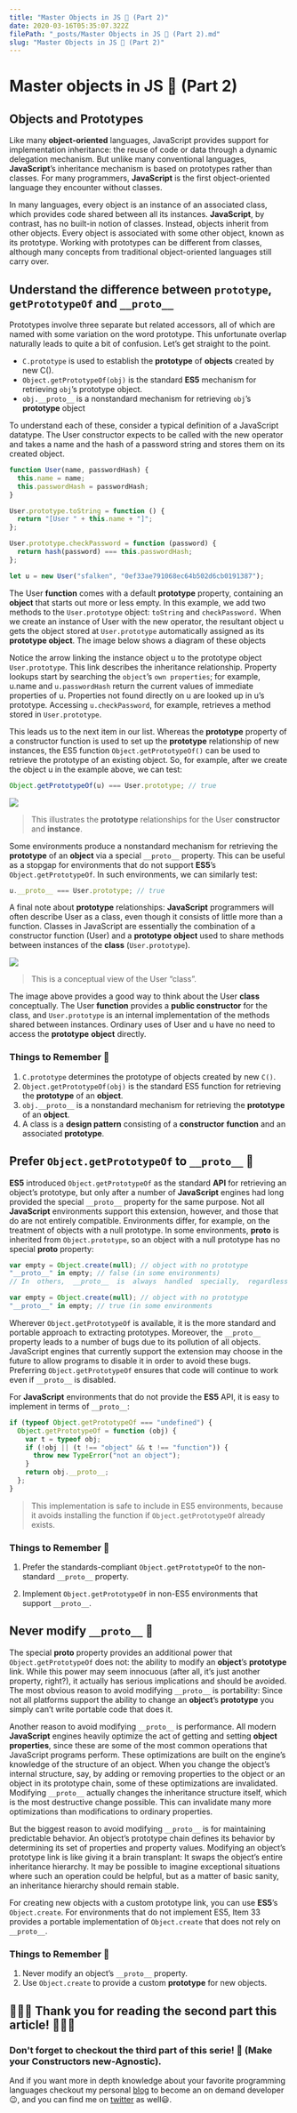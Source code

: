 ```yaml
---
title: "Master Objects in JS 🍨 (Part 2)"
date: 2020-03-16T05:35:07.322Z
filePath: "_posts/Master Objects in JS 🍨 (Part 2).md"
slug: "Master Objects in JS 🍨 (Part 2)"
---
```


# Master objects in JS 🍨 (Part 2)

## Objects and Prototypes

Like many **object-oriented** languages, JavaScript provides support for implementation inheritance: the reuse of code or data through a dynamic delegation mechanism. But unlike many conventional languages, **JavaScript**’s inheritance mechanism is based on prototypes rather than classes. For many programmers, **JavaScript** is the first object-oriented language they encounter without classes.

In many languages, every object is an instance of an associated class, which provides code shared between all its instances. **JavaScript**, by contrast, has no built-in notion of classes. Instead, objects inherit from other objects. Every object is associated with some other object, known as its prototype. Working with prototypes can be different from classes, although many concepts from traditional object-oriented languages still carry over.

## Understand the difference between `prototype`, `getPrototypeOf` and `__proto__`

Prototypes involve three separate but related accessors, all of which are named with some variation on the word prototype. This unfortunate overlap naturally leads to quite a bit of confusion. Let’s get straight to the point.

- `C.prototype` is used to establish the **prototype** of **objects** created by new C().
- `Object.getPrototypeOf(obj)` is the standard **ES5** mechanism for retrieving `obj`’s prototype object.
- `obj.__proto__` is a nonstandard mechanism for retrieving `obj`’s **prototype** object

To understand each of these, consider a typical definition of a JavaScript datatype. The User constructor expects to be called with the new operator and takes a name and the hash of a password string and
stores them on its created object.

```javascript
function User(name, passwordHash) {
  this.name = name;
  this.passwordHash = passwordHash;
}

User.prototype.toString = function () {
  return "[User " + this.name + "]";
};

User.prototype.checkPassword = function (password) {
  return hash(password) === this.passwordHash;
};

let u = new User("sfalken", "0ef33ae791068ec64b502d6cb0191387");
```

The User **function** comes with a default **prototype** property, containing an **object** that starts out more or less empty. In this example, we add two methods to the `User.prototype` object: `toString` and `checkPassword.` When we create an instance of User with the new operator, the resultant object u gets the object stored at `User.prototype`
automatically assigned as its **prototype object**. The image below shows a diagram of these objects

Notice the arrow linking the instance object u to the prototype object
`User.prototype`. This link describes the inheritance relationship.
Property lookups start by searching the `object`’s `own properties`; for example, u.name and `u.passwordHash` return the current values of immediate properties of u. Properties not found directly on u are looked up in u’s prototype. Accessing `u.checkPassword`, for example, retrieves a method stored in `User.prototype`.

This leads us to the next item in our list. Whereas the **prototype** property of a constructor function is used to set up the **prototype** relationship of new instances, the ES5 function `Object.getPrototypeOf()` can
be used to retrieve the prototype of an existing object. So, for example, after we create the object u in the example above, we can test:

```javascript
Object.getPrototypeOf(u) === User.prototype; // true
```

![](C:\Users\Bolenge\OneDrive\Documents\blog\articles\Diagram.png)

> This illustrates the **prototype** relationships for the User **constructor** and
> **instance**.

Some environments produce a nonstandard mechanism for retrieving
the **prototype** of an **object** via a special `__proto__` property. This can
be useful as a stopgap for environments that do not support **ES5**’s `Object.getPrototypeOf`. In such environments, we can similarly test:

```javascript
u.__proto__ === User.prototype; // true
```

A final note about **prototype** relationships: **JavaScript** programmers will often describe User as a class, even though it consists of little more than a function. Classes in JavaScript are essentially the combination of a constructor function (User) and a **prototype** **object** used to share methods between instances of the **class** (`User.prototype`).

![](C:\Users\Bolenge\OneDrive\Documents\blog\articles\diagram2.png)

> This is a conceptual view of the User “class”.

The image above provides a good way to think about the User **class** conceptually. The User **function** provides a **public constructor** for the class, and `User.prototype` is an internal implementation of the methods shared between instances. Ordinary uses of User and u have no need to access the **prototype** **object** directly.

### Things to Remember 🧠

1. `C.prototype` determines the prototype of objects created by new `C()`.
2. `Object.getPrototypeOf(obj)` is the standard ES5 function for retrieving the **prototype** of an **object**.
3. `obj.__proto__` is a nonstandard mechanism for retrieving the **prototype** of an **object**.
4. A class is a **design pattern** consisting of a **constructor** **function** and
   an associated **prototype**.

## Prefer `Object.getPrototypeOf` to `__proto__` 🦄

**ES5** introduced `Object.getPrototypeOf` as the standard **API** for retrieving an object’s prototype, but only after a number of **JavaScript** engines had long provided the special `__proto__` property for the same purpose. Not all **JavaScript** environments support this extension, however, and those that do are not entirely compatible. Environments differ, for example, on the treatment of objects with a null prototype. In some environments, **proto** is inherited from `Object.prototype`, so an object with a null prototype has no special **proto** property:

```javascript
var empty = Object.create(null); // object with no prototype
"__proto__" in empty; // false (in some environments)
// In  others,  __proto__  is  always  handled  specially,  regardless  of  an object’s state:

var empty = Object.create(null); // object with no prototype
"__proto__" in empty; // true (in some environments
```

Wherever `Object.getPrototypeOf` is available, it is the more standard and portable approach to extracting prototypes. Moreover, the `__proto__` property leads to a number of bugs due to its pollution of
all objects. JavaScript engines that currently support the extension may choose in the future to allow programs to disable it in order to avoid these bugs. Preferring `Object.getPrototypeOf` ensures that code will continue to work even if `__proto__` is disabled.

For **JavaScript** environments that do not provide the **ES5** API, it is easy to implement in terms of `__proto__`:

```javascript
if (typeof Object.getPrototypeOf === "undefined") {
  Object.getPrototypeOf = function (obj) {
    var t = typeof obj;
    if (!obj || (t !== "object" && t !== "function")) {
      throw new TypeError("not an object");
    }
    return obj.__proto__;
  };
}
```

> This implementation is safe to include in ES5 environments, because it avoids installing the function if `Object.getPrototypeOf` already exists.

### Things to Remember 🧠

1. Prefer the standards-compliant `Object.getPrototypeOf` to the non-
   standard `__proto__` property.

2. Implement `Object.getPrototypeOf` in non-ES5 environments that  
   support `__proto__`.

## Never modify `__proto__` 🍕

The special **proto** property provides an additional power that `Object.getPrototypeOf` does not: the ability to modify an **object**’s **prototype** link. While this power may seem innocuous (after all, it’s just another property, right?), it actually has serious implications and should be avoided. The most obvious reason to avoid modifying
`__proto__` is portability: Since not all platforms support the ability to
change an **object**’s **prototype** you simply can’t write portable code that does it.

Another reason to avoid modifying `__proto__` is performance. All modern **JavaScript** engines heavily optimize the act of getting and setting **object** **properties**, since these are some of the most common operations that JavaScript programs perform. These optimizations are built on the engine’s knowledge of the structure of an object. When you change the object’s internal structure, say, by adding or removing properties to the object or an object in its prototype chain, some of these optimizations are invalidated. Modifying `__proto__` actually changes the inheritance structure itself, which is the most destructive change possible. This can invalidate many more optimizations than modifications to ordinary properties.

But the biggest reason to avoid modifying `__proto__` is for maintaining predictable behavior. An object’s prototype chain defines its behavior by determining its set of properties and property values. Modifying an object’s prototype link is like giving it a brain transplant: It swaps the object’s entire inheritance hierarchy. It may be possible to imagine exceptional situations where such an operation could be helpful, but as a matter of basic sanity, an inheritance hierarchy should remain stable.

For creating new objects with a custom prototype link, you can use **ES5**’s `Object.create`. For environments that do not implement ES5, Item 33 provides a portable implementation of `Object.create` that does not rely on `__proto__`.

### Things to Remember 🧠

1. Never modify an object’s `__proto__` property.
2. Use `Object.create` to provide a custom **prototype** for new objects.

## 🎉🎉🎉 Thank you for reading the second part this article! 🎉🎉🎉

### Don't forget to checkout the third part of this serie! 🥳 (Make your Constructors new-Agnostic).

And if you want more in depth knowledge about your favorite programming languages checkout my personal [blog](https://code-rainbow.vercel.app/) to become an on demand developer 😉, and you can find me on [twitter](https://twitter.com/JrMatanda) as well😃.
